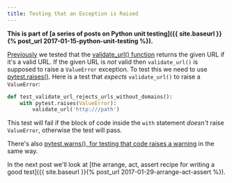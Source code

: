 ```yaml
---
title: Testing that an Exception is Raised
---
```


**This is part of
[a series of posts on Python unit testing]({{ site.baseurl }}{% post_url 2017-01-15-python-unit-testing %}).**

[Previously](/posts/writing-tests) we tested that the
[validate_url() function](https://github.com/hypothesis/h/blob/8d11e918005581f35f97268e9470eb3c34a6b416/h/accounts/util.py#L9)
returns the given URL if it's a valid URL. If the given URL is _not_ valid then
`validate_url()` is supposed to raise a `ValueError` exception.
To test this we need to use [pytest.raises()](http://doc.pytest.org/en/latest/getting-started.html#asserting-that-a-certain-exception-is-raised).
Here is a test that _expects_ `validate_url()` to raise a `ValueError`:

```python
def test_validate_url_rejects_urls_without_domains():
    with pytest.raises(ValueError):
        validate_url('http:///path')
```

This test will fail if the block of code inside the `with` statement _doesn't_
raise `ValueError`, otherwise the test will pass.

There's also [pytest.warns(), for testing that code raises a warning](http://docs.pytest.org/en/latest/recwarn.html)
in the same way.

In the next post we'll look at
[the arrange, act, assert recipe for writing a good test]({{ site.baseurl }}{% post_url 2017-01-29-arrange-act-assert %}).
